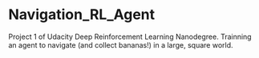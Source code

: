 # Navigation_RL_Agent
Project 1 of Udacity Deep Reinforcement Learning Nanodegree. Trainning an agent to navigate (and collect bananas!) in a large, square world. 
